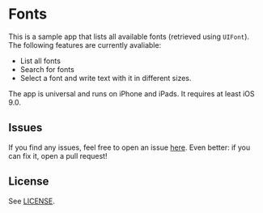 # Fonts

This is a sample app that lists all available fonts (retrieved using `UIFont`).
The following features are currently avaliable:

- List all fonts
- Search for fonts
- Select a font and write text with it in different sizes.

The app is universal and runs on iPhone and iPads. It requires at least iOS 9.0.

## Issues

If you find any issues, feel free to open an issue [here](https://github.com/ffried/system-fonts/issues).
Even better: if you can fix it, open a pull request!

## License

See [LICENSE](./LICENSE).
